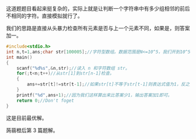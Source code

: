 这道题题目看起来挺复杂的，实际上就是让判断一个字符串中有多少组相邻的前后不相同的字符。直接模拟就行了。

我们的思路是直接从头暴力检查所有元素是否与上一个元素不同，如果是，则答案加一。

```cpp
#include<stdio.h>
int n,t=1,ans;char str[100005];//字符型数组。数据范围是N<=10^5，我们开到10^5+5 。
int main()
{
	scanf("%d%s",&n,str);//读入 n 和字符数组 str。
	for(;t<n;t++)//从str[1]到str[n-1]检查。
	{
		ans+=str[t]!=str[t-1];//如果str[t]不等于str[t-1]则表达式值为1，反之则为0。应ans加上它就行了。
	}
	printf("%d",ans+1);//因为我们这样算出来比答案少1，输出答案加1即可。
	return 0;//Don't foget
}
```
这是目前最优解。

蒟蒻橙后第 3 篇题解。